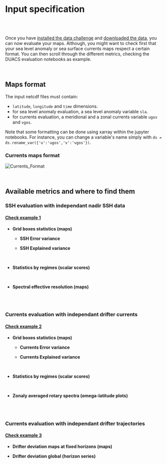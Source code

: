 # Input specification

<br> 
 

<br> 

Once you have [installed the data challenge](getstarted_install.md) and [downloaded the data](getstarted_data.md), you can now evaluate your maps. Although, you might want to check first that your sea level anomaly or sea surface currents maps respect a certain format. You can then scroll through the different metrics, checking the DUACS evaluation notebooks as example. 


<br> 

## Maps format

The input netcdf files must contain: 
- `latitude`, `longitude` and `time` dimensions. 
- for sea level anomaly evaluation, a sea level anomaly variable `sla`.
- for currents evaluation, a meridional and a zonal currents variable `ugos` and `vgos`.

Note that some formatting can be done using xarray within the jupyter notebooks. For instance, you can change a variable's name simply with `ds = ds.rename_var({'u':'ugos','v':'vgos'})`. 
  

### Currents maps format

![Currents_Format](../figures/Maps_format_Currents.png)  

 
<br> 

## Available metrics and where to find them

### SSH evaluation with independant nadir SSH data 
 

#### [Check example 1](https://github.com/ocean-data-challenges/2023a_SSH_mapping_OSE/blob/main/nb_diags_global/ssh_scores_DUACS_geos.ipynb)
 

- **Grid boxes statistics (maps)** 
     
   - **SSH Error variance**      
 
   - **SSH Explained variance** 

 
<br> 

- **Statistics by regimes (scalar scores)**  
 
 
<br> 

- **Spectral effective resolution (maps)**
  


<br> 


<br> 

### Currents evaluation with independant drifter currents 

#### [Check example 2](https://github.com/ocean-data-challenges/2023a_SSH_mapping_OSE/blob/main/nb_diags_global/uv_scores_DUACS_geos.ipynb)
 
- **Grid boxes statistics (maps)**  
     
   - **Currents Error variance**      
 
   - **Currents Explained variance** 

<br> 

- **Statistics by regimes (scalar scores)** 
    

<br> 

- **Zonaly averaged rotary spectra (omega-latitude plots)**  
     

<br> 


<br> 

### Currents evaluation with independant drifter trajectories 

#### [Check example 3](https://github.com/ocean-data-challenges/2023a_SSH_mapping_OSE/blob/main/nb_diags_global/uv_scores_DUACS_geos.ipynb) 

- **Drifter deviation maps at fixed horizons (maps)**

- **Drifter deviation global (horizon series)**
